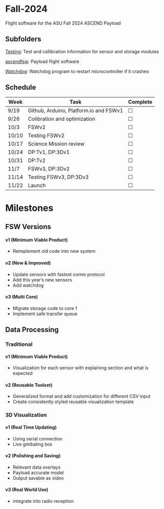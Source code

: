 # Fall-2024
Flight software for the ASU Fall 2024 ASCEND Payload

## Subfolders

[Testing](/Testing/):
Test and callibration information for sensor and storage modules

[ascendfsw](/ascendfsw/):
Payload flight software

[Watchdog](/Watchdog/):
Watchdog program to restart microcontroller if it crashes 

## Schedule
[//]: # (&#x2611; is checked box, &#x2610; is unchecked box)

| Week  | Task                                    | Complete   |
|-------|-----------------------------------------|------------|
| 9/19  | Github, Arduino, Platform.io and FSWv1  | &#x2610;   |
| 9/26  | Colibration and optimization            | &#x2610;   |
| 10/3  | FSWv2                                   | &#x2610;   |
| 10/10 | Testing FSWv2                           | &#x2610;   |
| 10/17 | Science Mission review                  | &#x2610;   |
| 10/24 | DP:Tv1, DP:3Dv1                         | &#x2610;   |
| 10/31 | DP:Tv2                                  | &#x2610;   |
| 11/7  | FSWv3, DP:3Dv2                          | &#x2610;   |
| 11/14 | Testing FSWv3, DP:3Dv3                  | &#x2610;   |
| 11/22 | Launch                                  | &#x2610;   |

# Milestones 

## FSW Versions
#### v1 (Minimum Viable Product)
* Reimplement old code into new system
#### v2 (New & Improved)
* Update sensors with fastest comm protocol
* Add this year’s new sensors
* Add watchdog
#### v3 (Multi Core)
* Migrate storage code to core 1
* Implement safe transfer queue

## Data Processing
### Traditional
#### v1 (Minimum Viable Product)
* Visualization for each sensor with explaining section and what is expected
#### v2 (Reusable Toolset)
* Generalized format and add customization for different CSV input 
* Create consistently styled reusable visualization template 
### 3D Visualization 
#### v1 (Real Time Updating) 
* Using serial connection
* Live gimbaling box
#### v2 (Polishing and Saving)
* Relevant data overlays 
* Payload accurate model
* Output savable as video
#### v3 (Real World Use)
* integrate into radio reception
